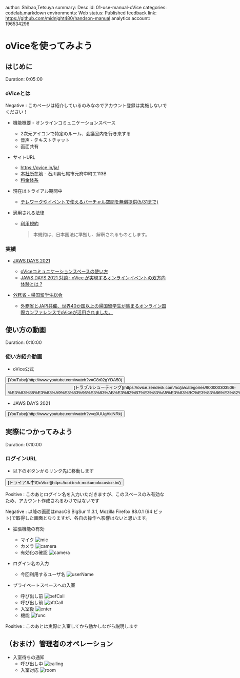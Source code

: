 author: Shibao,Tetsuya
summary: Desc
id: 01-use-manual-oVice
categories: codelab,markdown
environments: Web
status: Published
feedback link: https://github.com/midnight480/handson-manual
analytics account: 196534296

# oViceを使ってみよう

## はじめに
Duration: 0:05:00

### oViceとは

Negative
: このページは紹介しているのみなのでアカウント登録は実施しないでください！

* 機能概要 - オンラインコミュニケーションスペース
  * 2次元アイコンで特定のルーム、会議室内を行き来する
  * 音声・テキストチャット
  * 画面共有

* サイトURL
  * https://ovice.in/ja/
  * [本社所在地](https://ovice.in/ja/about-us/) - 石川県七尾市元府中町エ113B
  * [料金体系](https://ovice.in/ja/pricing/)

* 現在はトライアル期間中
  * [テレワークやイベントで使えるバーチャル空間を無償提供(5/31まで)](https://prtimes.jp/main/html/rd/p/000000034.000058507.html)
  
* 適用される法律
  * [利用規約](https://www.notion.so/oVice-2021-5-19-e93174118cd04934aca03c4ea4c409c4)
    > 本規約は、日本国法に準拠し、解釈されるものとします。

### 実績

* [JAWS DAYS 2021](https://jawsdays2021.jaws-ug.jp/)
  * [oViceコミュニケーションスペースの使い方](https://jawsdays2021.jaws-ug.jp/ovice-tutorial/)
  * [JAWS DAYS 2021 対談 : oVice が実現するオンラインイベントの双方向体験とは ?](https://aws.amazon.com/jp/builders-flash/202103/jaws-days-conversation/?awsf.filter-name=*all)
  
* [外務省 - 帰国留学生総会](https://www.mofa.go.jp/mofaj/p_pd/ep/page6_000536.html)
  * [外務省とJAPI共催、世界40か国以上の帰国留学生が集まるオンライン国際カンファレンスでoViceが活用されました。](https://ovice.in/ja/%e5%a4%96%e5%8b%99%e7%9c%81%e3%81%a8japi%e5%85%b1%e5%82%ac%e3%80%81%e4%b8%96%e7%95%8c40%e3%81%8b%e5%9b%bd%e4%bb%a5%e4%b8%8a%e3%81%ae%e5%b8%b0%e5%9b%bd%e7%95%99%e5%ad%a6%e7%94%9f%e3%81%8c%e9%9b%86/)

## 使い方の動画
Duration: 0:10:00

### 使い方紹介動画

* oVice公式

<button>
  [YouTube](http://www.youtube.com/watch?v=C8r02gYDA50)
</button>

<button>
  [トラブルシューティング](https://ovice.zendesk.com/hc/ja/categories/900000303506-%E3%83%88%E3%83%A9%E3%83%96%E3%83%AB%E3%82%B7%E3%83%A5%E3%83%BC%E3%83%86%E3%82%A3%E3%83%B3%E3%82%B0)
</button>

* JAWS DAYS 2021

<button>
  [YouTube](http://www.youtube.com/watch?v=q0UUgAkiNRk)
</button>

## 実際につかってみよう
Duration: 0:10:00

### ログインURL

* 以下のボタンからリンク先に移動します

<button>
  [トライアル中のoVice](https://ooi-tech-mokumoku.ovice.in/)
</button>

Positive
: このあとログイン名を入力いただきますが、このスペースのみ有効なため、アカウント作成されるわけではないです

Negative
: 以降の画面はmacOS BigSur 11.3.1, Mozilla Firefox 88.0.1 (64 ビット)で取得した画面となりますが、各自の操作へ影響はないと思います。

* 拡張機能の有効
  * マイク
    ![mic](./images/0101.jpg)
  * カメラ
    ![camera](./images/0102.jpg)
  * 有効化の確認
    ![camera](./images/0103.jpg)

* ログイン名の入力
  * 今回利用するユーザ名
    ![userName](./images/0104.jpg)

* プライベートスペースへの入室
  * 呼び出し前
    ![befCall](./images/0105.jpg)
  * 呼び出し前
    ![aftCall](./images/0106.jpg)
  * 入室後
    ![enter](./images/0107.jpg)
  * 機能
    ![func](./images/0108.jpg)

Positive
: このあとは実際に入室してから動かしながら説明します

## （おまけ）管理者のオペレーション

* 入室待ちの通知
  * 呼び出し中
    ![calling](./images/0190.jpg)
  * 入室対応
    ![room](./images/0191.jpg)
